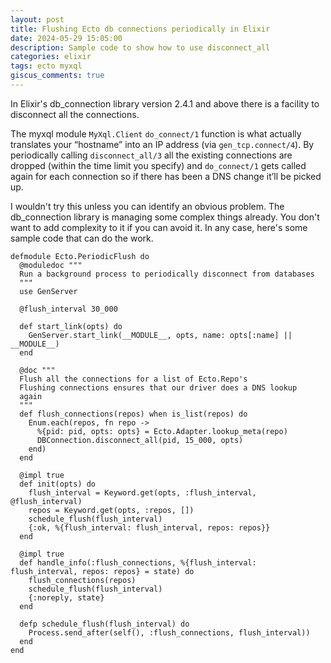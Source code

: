 ```yaml
---
layout: post
title: Flushing Ecto db connections periodically in Elixir
date: 2024-05-29 15:05:00
description: Sample code to show how to use disconnect_all
categories: elixir
tags: ecto myxql
giscus_comments: true
---
```


In Elixir's db_connection library version 2.4.1 and above there is a
facility to disconnect all the connections.

The myxql module `MyXql.Client` `do_connect/1` function is what actually translates
your “hostname” into an IP address (via `gen_tcp.connect/4`). By periodically calling
`disconnect_all/3` all the existing connections are dropped (within the time limit
you specify) and `do_connect/1` gets called again for each connection so if there has
been a DNS change it’ll be picked up.

I wouldn't try this unless you can identify an obvious problem. The db_connection
library is managing some complex things already. You don't want to add complexity
to it if you can avoid it. In any case, here's some sample code that can do the
work.

```
defmodule Ecto.PeriodicFlush do
  @moduledoc """
  Run a background process to periodically disconnect from databases
  """
  use GenServer

  @flush_interval 30_000

  def start_link(opts) do
    GenServer.start_link(__MODULE__, opts, name: opts[:name] || __MODULE__)
  end

  @doc """
  Flush all the connections for a list of Ecto.Repo's
  Flushing connections ensures that our driver does a DNS lookup
  again
  """
  def flush_connections(repos) when is_list(repos) do
    Enum.each(repos, fn repo ->
      %{pid: pid, opts: opts} = Ecto.Adapter.lookup_meta(repo)
      DBConnection.disconnect_all(pid, 15_000, opts)
    end)
  end

  @impl true
  def init(opts) do
    flush_interval = Keyword.get(opts, :flush_interval, @flush_interval)
    repos = Keyword.get(opts, :repos, [])
    schedule_flush(flush_interval)
    {:ok, %{flush_interval: flush_interval, repos: repos}}
  end

  @impl true
  def handle_info(:flush_connections, %{flush_interval: flush_interval, repos: repos} = state) do
    flush_connections(repos)
    schedule_flush(flush_interval)
    {:noreply, state}
  end

  defp schedule_flush(flush_interval) do
    Process.send_after(self(), :flush_connections, flush_interval))
  end
end
```
